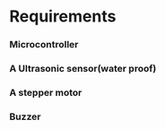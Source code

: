 # Requirements
### Microcontroller
### A Ultrasonic sensor(water proof)
### A stepper motor
### Buzzer
